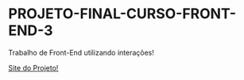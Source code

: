 # PROJETO-FINAL-CURSO-FRONT-END-3
 Trabalho de Front-End utilizando interações!

<a href="https://caetano346.github.io/Projeto-de-Front-End-03/index.html">Site do Projeto!</a>
